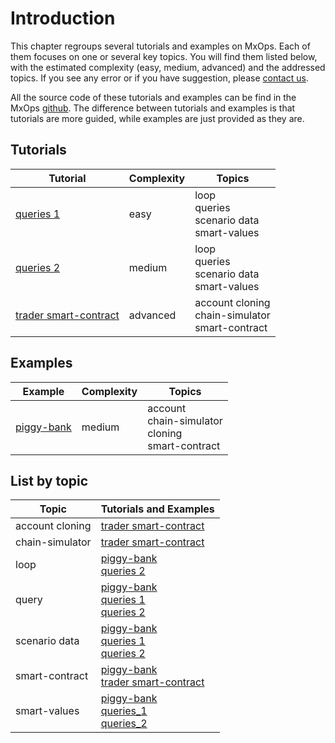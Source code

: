 # Introduction

This chapter regroups several tutorials and examples on MxOps. Each of them focuses on one or several key topics. You will find them listed below, with the estimated complexity (easy, medium, advanced) and the addressed topics. If you see any error or if you have suggestion, please [contact us](../others/contact_us).

All the source code of these tutorials and examples can be find in the MxOps [github](https://github.com/Catenscia/MxOps/tree/main/examples).
The difference between tutorials and examples is that tutorials are more guided, while examples are just provided as they are.

## Tutorials


| Tutorial                               | Complexity | Topics                                                          |
|----------------------------------------|------------|-----------------------------------------------------------------|
| [queries 1](queries_1)                 | easy       | loop<br>queries<br>scenario data<br>smart-values                |
| [queries 2](queries_2)                 | medium     | loop<br>queries<br>scenario data<br>smart-values                |
| [ trader smart-contract ]( trader_sc ) | advanced   | account cloning<br>chain-simulator<br>smart-contract            |



## Examples

| Example                                | Complexity | Topics                                                  |
|----------------------------------------|------------|---------------------------------------------------------|
| [ piggy-bank ]( piggy_bank )           | medium     | account<br>chain-simulator<br>cloning<br>smart-contract |


## List by topic

| Topic           | Tutorials and Examples                                                       |
|-----------------|------------------------------------------------------------------------------|
| account cloning | [  trader smart-contract  ](  trader_sc  )                                   |
| chain-simulator | [  trader smart-contract  ](  trader_sc  )                                   |
| loop            | [piggy-bank](piggy_bank)<br>[queries 2](queries_2)                           |
| query           | [piggy-bank](piggy_bank)<br>[queries 1](queries_1)<br>[queries 2](queries_2) |
| scenario data   | [piggy-bank](piggy_bank)<br>[queries 1](queries_1)<br>[queries 2](queries_2) |
| smart-contract  | [piggy-bank](piggy_bank)<br>[  trader smart-contract  ](  trader_sc  )       |
| smart-values    | [piggy-bank](piggy_bank)<br>[queries_1](queries_1)<br>[queries_2](queries_2) |